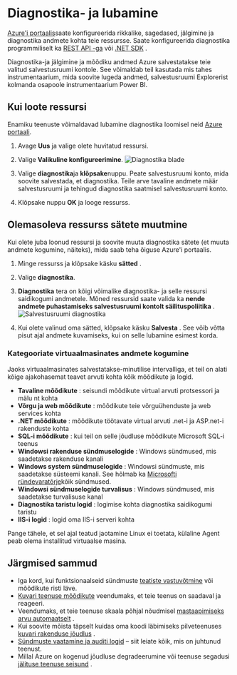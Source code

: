 <properties
    pageTitle="Luba jälgimine ja diagnostika Microsoft Azure | Microsoft Azure'i "
    description="Saate teada, kuidas häälestada oma ressursid Azure diagnostika."
    authors="rboucher"
    manager="carolz"
    editor=""
    services="monitoring-and-diagnostics"
    documentationCenter="monitoring-and-diagnostics"/>

<tags
    ms.service="monitoring-and-diagnostics"
    ms.workload="na"
    ms.tgt_pltfrm="na"
    ms.devlang="na"
    ms.topic="article"
    ms.date="09/08/2015"
    ms.author="robb"/>

# <a name="enable-monitoring-and-diagnostics"></a>Diagnostika- ja lubamine

[Azure'i portaalis](https://portal.azure.com)saate konfigureerida rikkalike, sagedased, jälgimine ja diagnostika andmete kohta teie ressursse. Saate konfigureerida diagnostika programmiliselt ka [REST API -ga](https://msdn.microsoft.com/library/azure/dn931932.aspx) või [.NET SDK](https://www.nuget.org/packages/Microsoft.Azure.Insights/) .

Diagnostika-ja jälgimine ja mõõdiku andmed Azure salvestatakse teie valitud salvestusruumi kontole. See võimaldab teil kasutada mis tahes instrumentaarium, mida soovite lugeda andmed, salvestusruumi Explorerist kolmanda osapoole instrumentaarium Power BI.

## <a name="when-you-create-a-resource"></a>Kui loote ressursi

Enamiku teenuste võimaldavad lubamine diagnostika loomisel neid [Azure portaali](https://portal.azure.com).

1. Avage **Uus** ja valige olete huvitatud ressursi.

2. Valige **Valikuline konfigureerimine**.
    ![Diagnostika blade](./media/insights-how-to-use-diagnostics/Insights_CreateTime.png)

3. Valige **diagnostika**ja **klõpsake**nuppu. Peate salvestusruumi konto, mida soovite salvestada, et diagnostika. Teile arve tavaline andmete määr salvestusruumi ja tehingud diagnostika saatmisel salvestusruumi konto.

4. Klõpsake nuppu **OK** ja looge ressurss.

## <a name="change-settings-for-an-existing-resource"></a>Olemasoleva ressurss sätete muutmine

Kui olete juba loonud ressursi ja soovite muuta diagnostika sätete (et muuta andmete kogumine, näiteks), mida saab teha õiguse Azure'i portaalis.

1. Minge ressurss ja klõpsake käsku **sätted** .

2. Valige **diagnostika**.

3. **Diagnostika** tera on kõigi võimalike diagnostika- ja selle ressursi saidikogumi andmetele. Mõned ressursid saate valida ka **nende andmete puhastamiseks salvestusruumi kontolt säilituspoliitika** .
    ![Salvestusruumi diagnostika](./media/insights-how-to-use-diagnostics/Insights_StorageDiagnostics.png)

4. Kui olete valinud oma sätted, klõpsake käsku **Salvesta** . See võib võtta pisut ajal andmete kuvamiseks, kui on selle lubamine esimest korda.

### <a name="categories-of-data-collection-for-virtual-machines"></a>Kategooriate virtuaalmasinates andmete kogumine
Jaoks virtuaalmasinates salvestatakse-minutilise intervalliga, et teil on alati kõige ajakohasemat teavet arvuti kohta kõik mõõdikute ja logid.

- **Tavaline mõõdikute** : seisundi mõõdikute virtual arvuti protsessori ja mälu nt kohta
- **Võrgu ja web mõõdikute** : mõõdikute teie võrguühenduste ja web services kohta
- **.NET mõõdikute** : mõõdikute töötavate virtual arvuti .net-i ja ASP.net-i rakenduste kohta
- **SQL-i mõõdikute** : kui teil on selle jõudluse mõõdikute Microsoft SQL-i teenus
- **Windowsi rakenduse sündmuselogide** : Windows sündmused, mis saadetakse rakenduse kanali
- **Windows system sündmuselogide** : Windowsi sündmuste, mis saadetakse süsteemi kanali. See hõlmab ka [Microsofti ründevaratõrje](http://go.microsoft.com/fwlink/?LinkID=404171&clcid=0x409)kõik sündmused.
- **Windowsi sündmuselogide turvalisus** : Windows sündmused, mis saadetakse turvalisuse kanal
- **Diagnostika taristu logid** : logimise kohta diagnostika saidikogumi taristu
- **IIS-i logid** : logid oma IIS-i serveri kohta

Pange tähele, et sel ajal teatud jaotamine Linux ei toetata, külaline Agent peab olema installitud virtuaalse masina.

## <a name="next-steps"></a>Järgmised sammud

* Iga kord, kui funktsionaalseid sündmuste [teatiste vastuvõtmine](insights-receive-alert-notifications.md) või mõõdikute risti läve.
* [Kuvari teenuse mõõdikute](insights-how-to-customize-monitoring.md) veendumaks, et teie teenus on saadaval ja reageeri.
* Veendumaks, et teie teenuse skaala põhjal nõudmisel [mastaapimiseks arvu automaatselt](insights-how-to-scale.md) .
* Kui soovite mõista täpselt kuidas oma koodi läbimiseks pilveteenuses [kuvari rakenduse jõudlus](../application-insights/app-insights-azure-web-apps.md) .
* [Sündmuste vaatamine ja auditi logid](insights-debugging-with-events.md) – siit leiate kõik, mis on juhtunud teenust.
* Millal Azure on kogenud jõudluse degradeerumine või teenuse segadusi [jälituse teenuse seisund](insights-service-health.md) .
